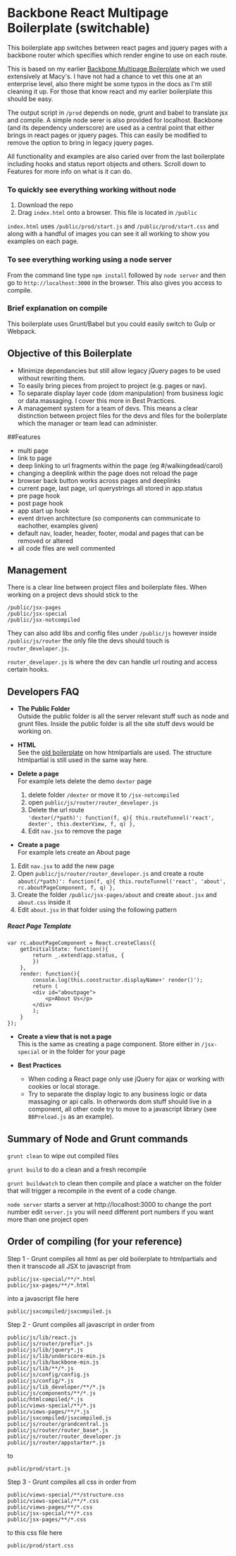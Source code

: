 # Backbone React Multipage Boilerplate (switchable)

This boilerplate app switches between react pages and jquery pages with a backbone router which specifies which render engine to use on each route.

This is based on my earlier [Backbone Multipage Boilerplate](https://github.com/PrimeLens/backbone-multipage-boilerplate) which we used extensively at Macy's. I have not had a chance to vet this one at an enterprise level, also there might be some typos in the docs as I'm still cleaning it up. For those that know react and my earlier boilerplate this should be easy.

The output script in `/prod` depends on node, grunt and babel to translate jsx and compile. A simple node serer is also provided for localhost. Backbone (and its dependency underscore) are used as a central point that either brings in react pages or jquery pages. This can easily be modified to remove the option to bring in legacy jquery pages.

All functionality and examples are also caried over from the last boilerplate including hooks and status report objects and others. Scroll down to Features for more info on what is it can do.

### To quickly see everything working without node
1. Download the repo
2. Drag `index.html` onto a browser. This file is located in `/public` 

`index.html` uses `/public/prod/start.js` and `/public/prod/start.css` and along with a handful of images you can see it all working to show you examples on each page.

### To see everything working using a node server
From the command line type `npm install` followed by `node server` and then go to `http://localhost:3000` in the browser. This also gives you access to compile.

### Brief explanation on compile

This boilerplate uses Grunt/Babel but you could easily switch to Gulp or Webpack.

## Objective of this Boilerplate

* Minimize dependancies but still allow legacy jQuery pages to be used without rewriting them.
* To easily bring pieces from project to project (e.g. pages or nav).
* To separate display layer code (dom manipulation) from business logic or data.massaging. I cover this more in Best Practices.
* A management system for a team of devs. This means a clear distinction between project files for the devs and files for the boilerplate which the manager or team lead can administer.


##Features
* multi page
* link to page
* deep linking to url fragments within the page (eg #/walkingdead/carol)
* changing a deeplink within the page does not reload the page
* browser back button works across pages and deeplinks
* current page, last page, url querystrings all stored in app.status 
* pre page hook
* post page hook
* app start up hook
* event driven architecture (so components can communicate to eachother, examples given)
* default nav, loader, header, footer, modal and pages that can be removed or altered
* all code files are well commented

## Management
There is a clear line between project files and boilerplate files. When working on a project devs should stick to the 

    /public/jsx-pages
    /public/jsx-special
    /public/jsx-notcompiled

They can also add libs and config files under `/public/js` however inside `/public/js/router` the only file the devs should touch is `router_developer.js`.

`router_developer.js` is where the dev can handle url routing and access certain hooks.

## Developers FAQ
* **The Public Folder**<br>Outside the public folder is all the server relevant stuff such as node and grunt files. Inside the public folder is all the site stuff devs would be working on.

* **HTML**<br>See the [old boilerplate](https://github.com/PrimeLens/backbone-multipage-boilerplate) on how htmlpartials are used. The structure htmlpartial is still used in the same way here.

* **Delete a page**<br>For example lets delete the demo `dexter` page
  1. delete folder `/dexter` or move it to `/jsx-notcompiled`
  2. open `public/js/router/router_developer.js`
  3. Delete the url route <br>`'dexter(/*path)': function(f, q){ this.routeTunnel('react', dexter', this.dexterView, f, q) },`
  4. Edit `nav.jsx` to remove the page

* **Create a page**<br>For example lets create an About page
 1. Edit `nav.jsx` to add the new page
 2. Open `public/js/router/router_developer.js` and create a route <br>`about(/*path)': function(f, q){ this.routeTunnel('react', 'about', rc.aboutPageComponent, f, q) },`
 4. Create the folder `/public/jsx-pages/about` and create `about.jsx` and `about.css` inside it
 5. Edit `about.jsx` in that folder using the following pattern





##### _React Page Template_



    var rc.aboutPageComponent = React.createClass({
        getInitialState: function(){
            return _.extend(app.status, {
            })
        },    
        render: function(){
            console.log(this.constructor.displayName+' render()');
            return (
            <div id="aboutpage">
                <p>About Us</p>
            </div>
            );
        }
    });


* **Create a view that is not a page**<br>
This is the same as creating a page component. Store either in `/jsx-special` or in the folder for your page

* **Best Practices**<br>
  * When coding a React page only use jQuery for ajax or working with cookies or local storage.
  * Try to separate the display logic to any business logic or data massaging or api calls. In otherwords dom stuff should live in a component, all other code try to move to a javascript library (see `BBPreload.js` as an example).


## Summary of Node and Grunt commands

`grunt clean` to wipe out compiled files

`grunt build` to do a clean and a fresh recompile

`grunt buildwatch` to clean then compile and place a watcher on the folder that will trigger a recompile in the event of a code change.

`node server` starts a server at http://localhost:3000 to change the port number edit `server.js` you will need different port numbers if you want more than one project open


## Order of compiling (for your reference)

Step 1 - Grunt compiles all html as per old boilerplate to htmlpartials and then it transcode all JSX to javascript from

    public/jsx-special/**/*.html
    public/jsx-pages/**/*.html

into a javascript file here

    public/jsxcompiled/jsxcompiled.js


Step 2 - Grunt compiles all javascript in order from

    public/js/lib/react.js
    public/js/router/prefix*.js  
    public/js/lib/jquery*.js
    public/js/lib/underscore-min.js
    public/js/lib/backbone-min.js
    public/js/lib/**/*.js
    public/js/config/config.js
    public/js/config/*.js
    public/js/lib_developer/**/*.js
    public/js/components/**/*.js
    public/htmlcompiled/*.js
    public/views-special/**/*.js
    public/views-pages/**/*.js
    public/jsxcompiled/jsxcompiled.js           
    public/js/router/grandcentral.js
    public/js/router/router_base*.js
    public/js/router/router_developer.js
    public/js/router/appstarter*.js

to

    public/prod/start.js

Step 3 - Grunt compiles all css in order from

    public/views-special/**/structure.css
    public/views-special/**/*.css
    public/views-pages/**/*.css
    public/jsx-special/**/*.css
    public/jsx-pages/**/*.css        

to this css file here

    public/prod/start.css


